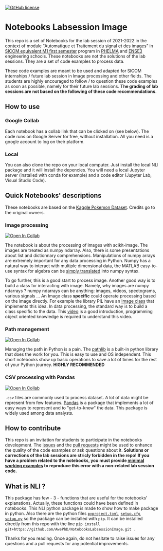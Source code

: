 [![GitHub license](https://img.shields.io/github/license/Naereen/StrapDown.js.svg)](https://github.com/AwePhD/NotebooksLabsessionImage/blob/main/LICENSE)

# Notebooks Labsession Image

This repo is a set of Notebooks for the lab session of 2021-2022 in the context of module "Automatique et Traitement du signal et des images" in [SICOM equivalent M1 first semester](https://phelma.grenoble-inp.fr/fr/formation/fili-egrave-re-signal-image-communication-et-multim-eacute-dia-sicom-semestre-7) program in [PHELMA](https://phelma.grenoble-inp.fr/) and [ENSE3](https://ense3.grenoble-inp.fr/) engineering schools. These notebooks are not the solutions of the lab sessions. They are a set of code examples to process data. 

These code examples are meant to be used and adapted for SICOM internships / future lab session in Image processing and other fields. The students are highly encouraged to follow / to question these code examples as soon as possible, namely for their future lab sessions. **The grading of lab sessions are not based on the following of these code recommendations.**

## How to use

### Google Collab 

Each notebook has a collab link that can be clicked on (see below). The code runs on Google Server for free, without installation. All you need is a google account to log on their platform. 

### Local

You can also clone the repo on your local computer. Just install the local NLI package and it will install the depencies. You will need a local Jupyter server (installed with conda for example) and a code editor (Jupyter Lab, Visual Studio Code). 

## Quick Notebooks' descriptions

These notebooks are based on the [Kaggle Pokemon Dataset](https://www.kaggle.com/vishalsubbiah/pokemon-images-and-types). Credits go to the original owners.

### Image processing

[![Open In Collab](https://colab.research.google.com/assets/colab-badge.svg)](https://colab.research.google.com/github/AwePhD/NotebooksLabsessionImage/blob/main/notebooks/image_processing.ipynb)

The notebook is about the processing of images with scikit-image. The images are treated as numpy ndarray. Also, there is some presentations about  list and dictionnary comprehensions. Manipulations of numpy arrays are extremely important for any data processing in Python. Numpy has a natural way to interact with multiple dimensional data, the MATLAB easy-to-use syntax for algebra can be [simply translated](https://numpy.org/doc/stable/user/numpy-for-matlab-users.html) into numpy syntax.

To go further, this is a good start to process image. Another good way is to build a class for interacting with image. Namely, why images are numpy ndarrays ? numpy ndarrays can be anything: images, videos, spectograms, various signals ... An Image class **specific** could operate processing based on the image directly. For example the library PIL have an [Image class](https://pillow.readthedocs.io/en/stable/reference/Image.html) that implements this idea. In data processing, the standard way is to build a class specific to the data. This [video](https://www.youtube.com/watch?v=vBH6GRJ1REM) is a good introduction, programming object oriented knowledge is required to understand this video. 

### Path management

[![Open In Collab](https://colab.research.google.com/assets/colab-badge.svg)](https://colab.research.google.com/github/AwePhD/NotebooksLabsessionImage/blob/main/notebooks/manage_path.ipynb)

Managing the path in Python is a pain. The [pathlib](https://docs.python.org/fr/3/library/pathlib.html) is a built-in python library that does the work for you. This is easy to use and OS independent. This short notebooks show up basic operations to save a lot of times for the rest of your Python journey. **HIGHLY RECOMMENDED**

### CSV processing with Pandas

[![Open In Collab](https://colab.research.google.com/assets/colab-badge.svg)](https://colab.research.google.com/github/AwePhD/NotebooksLabsessionImage/blob/main/notebooks/pandas_intro.ipynb)

`.csv` files are commonly used to process dataset. A lot of data might be represent from few features. [Pandas](https://pandas.pydata.org/docs/getting_started/overview.html#:~:text=pandas%20is%20a,toward%20this%20goal.) is a package that implements a lot of easy ways to represent and to "get-to-know" the data. This package is widely used among data analysts.

## How to contribute

This repo is an invitation for students to participate in the notebooks development. The [issues](https://github.com/AwePhD/Notebooks_Labsession_Image/issues?q=is%3Aissue+is%3Aopen+sort%3Aupdated-desc) and the [pull requests](https://github.com/AwePhD/Notebooks_Labsession_Image/pulls?q=is%3Apr+is%3Aopen+sort%3Aupdated-desc) might be used to enhance the quality of the code examples or ask questions about it. **Solutions or corrections of the lab sessions are stricly forbidden in the repo! If you have a problem related to the notebooks, you must provide [minimal working examples](https://en.wikipedia.org/wiki/Minimal_working_example#:~:text=In%20computing%2C%20a%20minimal%20working,to%20be%20demonstrated%20and%20reproduced.&text=A%20minimal%20working%20example%20may,short%20self%2Dcontained%20correct%20example.) to reproduce this error with a non-related lab session code.**

## What is NLI ?

This package has few - 3 - functions that are useful for the notebooks' explanations. Actually, these functions could have been defined in notebooks. This NLI python package is made to show how to make package in python. Also there are the python files [`pyproject.toml`](https://github.com/AwePhD/NotebooksLabsessionImage/blob/main/pyproject.toml), [`setup.cfg`](https://github.com/AwePhD/NotebooksLabsessionImage/blob/main/setup.cfg), [`setup.py`](https://github.com/AwePhD/NotebooksLabsessionImage/blob/main/setup.py) so the package can be installed with `pip`. It can be installed directly from this repo with the line ```pip install git+https://github.com/AwePhD/NotebooksLabsessionImage.git ```.

Thanks for you reading. Once again, do not hesitate to raise issues for any questions and a pull requests for any potential improvements.

